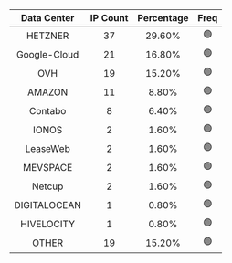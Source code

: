 | Data Center | IP Count | Percentage | Freq |
|:------------:|:--------:|:-----------:|:-----:|
| HETZNER | 37 | 29.60% | 🟢 |
| Google-Cloud | 21 | 16.80% | 🟢 |
| OVH | 19 | 15.20% | 🟢 |
| AMAZON | 11 | 8.80% | 🟢 |
| Contabo | 8 | 6.40% | 🟢 |
| IONOS | 2 | 1.60% | 🟢 |
| LeaseWeb | 2 | 1.60% | 🟢 |
| MEVSPACE | 2 | 1.60% | 🟢 |
| Netcup | 2 | 1.60% | 🟢 |
| DIGITALOCEAN | 1 | 0.80% | 🟢 |
| HIVELOCITY | 1 | 0.80% | 🟢 |
| OTHER | 19 | 15.20% | 🟢 |